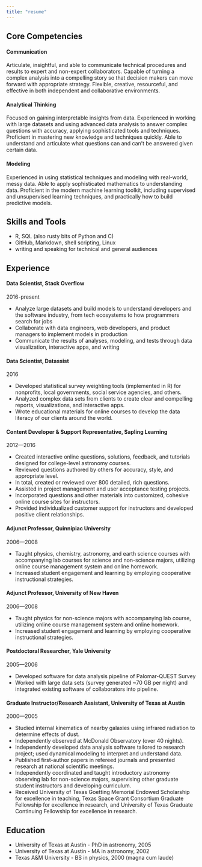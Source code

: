 ```yaml
---
title: "resume"
---
```


## Core Competencies

#### Communication
Articulate, insightful, and able to communicate technical procedures and results to expert and non-expert collaborators. Capable of turning a complex analysis into a compelling story so that decision makers can move forward with appropriate strategy. Flexible, creative, resourceful, and effective in both independent and collaborative environments.

#### Analytical Thinking
Focused on gaining interpretable insights from data. Experienced in working with large datasets and using advanced data analysis to answer complex questions with accuracy, applying sophisticated tools and techniques. Proficient in mastering new knowledge and techniques quickly. Able to understand and articulate what questions can and can’t be answered given certain data.

#### Modeling
Experienced in using statistical techniques and modeling with real-world, messy data. Able to apply sophisticated mathematics to understanding data. Proficient in the modern machine learning toolkit, including supervised and unsupervised learning techniques, and practically how to build predictive models.

## Skills and Tools

* R, SQL (also rusty bits of Python and C)
* GitHub, Markdown, shell scripting, Linux
* writing and speaking for technical and general audiences

## Experience

#### Data Scientist, Stack Overflow
2016-present

* Analyze large datasets and build models to understand developers and the software industry, from tech ecosystems to how programmers search for jobs
* Collaborate with data engineers, web developers, and product managers to implement models in production
* Communicate the results of analyses, modeling, and tests through data visualization, interactive apps, and writing

#### Data Scientist, Datassist
2016

* Developed statistical survey weighting tools (implemented in R) for nonprofits, local governments, social service agencies, and others.
* Analyzed complex data sets from clients to create clear and compelling reports, visualizations, and interactive apps.
* Wrote educational materials for online courses to develop the data literacy of our clients around the world.

#### Content Developer & Support Representative, Sapling Learning
2012—2016

* Created interactive online questions, solutions, feedback, and tutorials designed for college-level astronomy courses.
* Reviewed questions authored by others for accuracy, style, and appropriate level.
* In total, created or reviewed over 800 detailed, rich questions.
* Assisted in project management and user acceptance testing projects. 
* Incorporated questions and other materials into customized, cohesive online course sites for instructors.
* Provided individualized customer support for instructors and developed positive client relationships.

#### Adjunct Professor, Quinnipiac University
2006—2008

* Taught physics, chemistry, astronomy, and earth science courses with accompanying lab courses for science and non-science majors, utilizing online course management system and online homework.
* Increased student engagement and learning by employing cooperative instructional strategies.

#### Adjunct Professor, University of New Haven
2006—2008

* Taught physics for non-science majors with accompanying lab course, utilizing online course management system and online homework.
* Increased student engagement and learning by employing cooperative instructional strategies.

#### Postdoctoral Researcher, Yale University
2005—2006

* Developed software for data analysis pipeline of Palomar-QUEST Survey
* Worked with large data sets (survey generated ~70 GB per night) and integrated existing software of collaborators into pipeline.

#### Graduate Instructor/Research Assistant, University of Texas at Austin
2000—2005

* Studied internal kinematics of nearby galaxies using infrared radiation to determine effects of dust.
* Independently observed at McDonald Observatory (over 40 nights). 
* Independently developed data analysis software tailored to research project; used dynamical modeling to interpret and understand data. 
* Published first-author papers in refereed journals and presented research at national scientific meetings. 
* Independently coordinated and taught introductory astronomy observing lab for non-science majors, supervising other graduate student instructors and developing curriculum.
* Received University of Texas Goetting Memorial Endowed Scholarship for excellence in teaching, Texas Space Grant Consortium Graduate Fellowship for excellence in research, and University of Texas Graduate Continuing Fellowship for excellence in research.


## Education

* University of Texas at Austin - PhD in astronomy, 2005
* University of Texas at Austin - MA in astronomy, 2002
* Texas A&M University - BS in physics, 2000 (magna cum laude)

